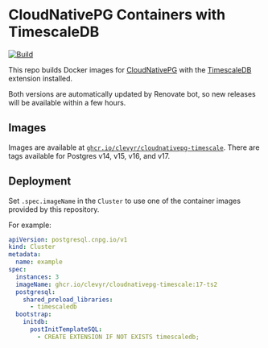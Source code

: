 # CloudNativePG Containers with TimescaleDB

[![Build](https://github.com/clevyr/docker-cloudnativepg-timescale/actions/workflows/build.yaml/badge.svg)](https://github.com/clevyr/docker-cloudnativepg-timescale/actions/workflows/build.yaml)

This repo builds Docker images for [CloudNativePG](https://cloudnative-pg.io/) with the [TimescaleDB](https://timescale.com) extension installed.

Both versions are automatically updated by Renovate bot, so new releases will be available within a few hours.

## Images

Images are available at [`ghcr.io/clevyr/cloudnativepg-timescale`](https://github.com/clevyr/docker-cloudnativepg-timescale/pkgs/container/cloudnativepg-timescale). There are tags available for Postgres v14, v15, v16, and v17.

## Deployment

Set `.spec.imageName` in the `Cluster` to use one of the container images provided by this repository.

For example:
```yaml
apiVersion: postgresql.cnpg.io/v1
kind: Cluster
metadata:
  name: example
spec:
  instances: 3
  imageName: ghcr.io/clevyr/cloudnativepg-timescale:17-ts2
  postgresql:
    shared_preload_libraries:
      - timescaledb
  bootstrap:
    initdb:
      postInitTemplateSQL:
        - CREATE EXTENSION IF NOT EXISTS timescaledb;
```
